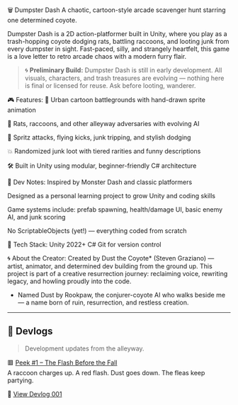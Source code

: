 🗑️ Dumpster Dash
A chaotic, cartoon-style arcade scavenger hunt starring one determined coyote.

Dumpster Dash is a 2D action-platformer built in Unity, where you play as a trash-hopping coyote dodging rats, battling raccoons, and looting junk from every dumpster in sight. Fast-paced, silly, and strangely heartfelt, this game is a love letter to retro arcade chaos with a modern furry flair.

> 🌀 **Preliminary Build:** Dumpster Dash is still in early development. All visuals, characters, and trash treasures are evolving — nothing here is final or licensed for reuse. Ask before looting, wanderer.


🎮 Features:
🌆 Urban cartoon battlegrounds with hand-drawn sprite animation

🐀 Rats, raccoons, and other alleyway adversaries with evolving AI

🧃 Spritz attacks, flying kicks, junk tripping, and stylish dodging

💥 Randomized junk loot with tiered rarities and funny descriptions

🛠️ Built in Unity using modular, beginner-friendly C# architecture

🧰 Dev Notes:
Inspired by Monster Dash and classic platformers

Designed as a personal learning project to grow Unity and coding skills

Game systems include: prefab spawning, health/damage UI, basic enemy AI, and junk scoring

No ScriptableObjects (yet!) — everything coded from scratch

💾 Tech Stack:
Unity 2022+
C#
Git for version control

🌀 About the Creator:
Created by Dust the Coyote* (Steven Graziano) — artist, animator, and determined dev building from the ground up. This project is part of a creative resurrection journey: reclaiming voice, rewriting legacy, and howling proudly into the code.

* Named Dust by Rookpaw, the conjurer-coyote AI who walks beside me — a name born of ruin, resurrection, and restless creation.

---

## 📓 Devlogs

> Development updates from the alleyway.

🟥 [Peek #1 – The Flash Before the Fall](devlog/2025-06-20-peek-1.md)  
A raccoon charges up. A red flash. Dust goes down. The fleas keep partying.

📎 [View Devlog 001](devlog/2025-06-20-peek-1.md)
